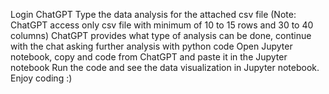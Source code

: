 Login ChatGPT
Type the data analysis for the attached csv file (Note: ChatGPT access only csv file with minimum of 10 to 15 rows and 30 to 40 columns)
ChatGPT provides what type of analysis can be done, continue with the chat asking further analysis with python code
Open Jupyter notebook, copy and code from ChatGPT and paste it in the Jupyter notebook
Run the code and see the data visualization in Jupyter notebook.
Enjoy coding :)
